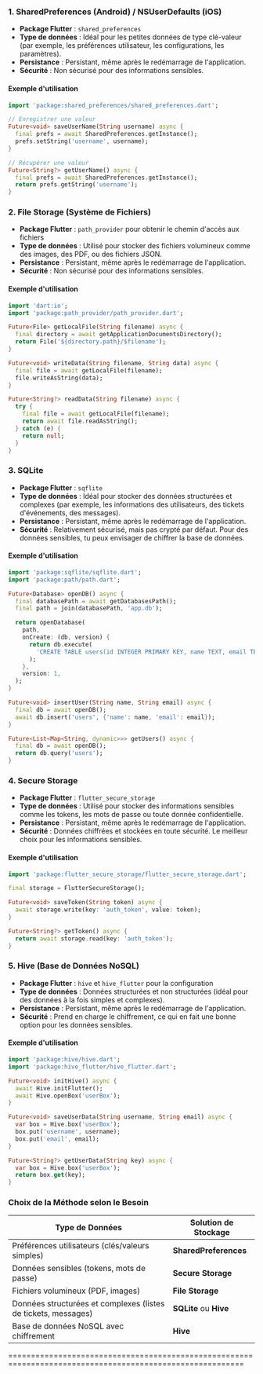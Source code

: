 ### 1. **SharedPreferences (Android) / NSUserDefaults (iOS)**

- **Package Flutter** : `shared_preferences`
- **Type de données** : Idéal pour les petites données de type clé-valeur (par exemple, les préférences utilisateur, les configurations, les paramètres).
- **Persistance** : Persistant, même après le redémarrage de l'application.
- **Sécurité** : Non sécurisé pour des informations sensibles.

#### Exemple d'utilisation

```dart
import 'package:shared_preferences/shared_preferences.dart';

// Enregistrer une valeur
Future<void> saveUserName(String username) async {
  final prefs = await SharedPreferences.getInstance();
  prefs.setString('username', username);
}

// Récupérer une valeur
Future<String?> getUserName() async {
  final prefs = await SharedPreferences.getInstance();
  return prefs.getString('username');
}
```

### 2. **File Storage (Système de Fichiers)**

- **Package Flutter** : `path_provider` pour obtenir le chemin d'accès aux fichiers
- **Type de données** : Utilisé pour stocker des fichiers volumineux comme des images, des PDF, ou des fichiers JSON.
- **Persistance** : Persistant, même après le redémarrage de l'application.
- **Sécurité** : Non sécurisé pour des informations sensibles.

#### Exemple d'utilisation

```dart
import 'dart:io';
import 'package:path_provider/path_provider.dart';

Future<File> getLocalFile(String filename) async {
  final directory = await getApplicationDocumentsDirectory();
  return File('${directory.path}/$filename');
}

Future<void> writeData(String filename, String data) async {
  final file = await getLocalFile(filename);
  file.writeAsString(data);
}

Future<String?> readData(String filename) async {
  try {
    final file = await getLocalFile(filename);
    return await file.readAsString();
  } catch (e) {
    return null;
  }
}
```

### 3. **SQLite**

- **Package Flutter** : `sqflite`
- **Type de données** : Idéal pour stocker des données structurées et complexes (par exemple, les informations des utilisateurs, des tickets d'événements, des messages).
- **Persistance** : Persistant, même après le redémarrage de l'application.
- **Sécurité** : Relativement sécurisé, mais pas crypté par défaut. Pour des données sensibles, tu peux envisager de chiffrer la base de données.

#### Exemple d'utilisation

```dart
import 'package:sqflite/sqflite.dart';
import 'package:path/path.dart';

Future<Database> openDB() async {
  final databasePath = await getDatabasesPath();
  final path = join(databasePath, 'app.db');

  return openDatabase(
    path,
    onCreate: (db, version) {
      return db.execute(
        'CREATE TABLE users(id INTEGER PRIMARY KEY, name TEXT, email TEXT)',
      );
    },
    version: 1,
  );
}

Future<void> insertUser(String name, String email) async {
  final db = await openDB();
  await db.insert('users', {'name': name, 'email': email});
}

Future<List<Map<String, dynamic>>> getUsers() async {
  final db = await openDB();
  return db.query('users');
}
```

### 4. **Secure Storage**

- **Package Flutter** : `flutter_secure_storage`
- **Type de données** : Utilisé pour stocker des informations sensibles comme les tokens, les mots de passe ou toute donnée confidentielle.
- **Persistance** : Persistant, même après le redémarrage de l'application.
- **Sécurité** : Données chiffrées et stockées en toute sécurité. Le meilleur choix pour les informations sensibles.

#### Exemple d'utilisation

```dart
import 'package:flutter_secure_storage/flutter_secure_storage.dart';

final storage = FlutterSecureStorage();

Future<void> saveToken(String token) async {
  await storage.write(key: 'auth_token', value: token);
}

Future<String?> getToken() async {
  return await storage.read(key: 'auth_token');
}
```

### 5. **Hive (Base de Données NoSQL)**

- **Package Flutter** : `hive` et `hive_flutter` pour la configuration
- **Type de données** : Données structurées et non structurées (idéal pour des données à la fois simples et complexes).
- **Persistance** : Persistant, même après le redémarrage de l'application.
- **Sécurité** : Prend en charge le chiffrement, ce qui en fait une bonne option pour les données sensibles.

#### Exemple d'utilisation

```dart
import 'package:hive/hive.dart';
import 'package:hive_flutter/hive_flutter.dart';

Future<void> initHive() async {
  await Hive.initFlutter();
  await Hive.openBox('userBox');
}

Future<void> saveUserData(String username, String email) async {
  var box = Hive.box('userBox');
  box.put('username', username);
  box.put('email', email);
}

Future<String?> getUserData(String key) async {
  var box = Hive.box('userBox');
  return box.get(key);
}
```

### Choix de la Méthode selon le Besoin

| Type de Données                                                | Solution de Stockage   |
| -------------------------------------------------------------- | ---------------------- |
| Préférences utilisateurs (clés/valeurs simples)                | **SharedPreferences**  |
| Données sensibles (tokens, mots de passe)                      | **Secure Storage**     |
| Fichiers volumineux (PDF, images)                              | **File Storage**       |
| Données structurées et complexes (listes de tickets, messages) | **SQLite** ou **Hive** |
| Base de données NoSQL avec chiffrement                         | **Hive**               |

==========================================================================================================
